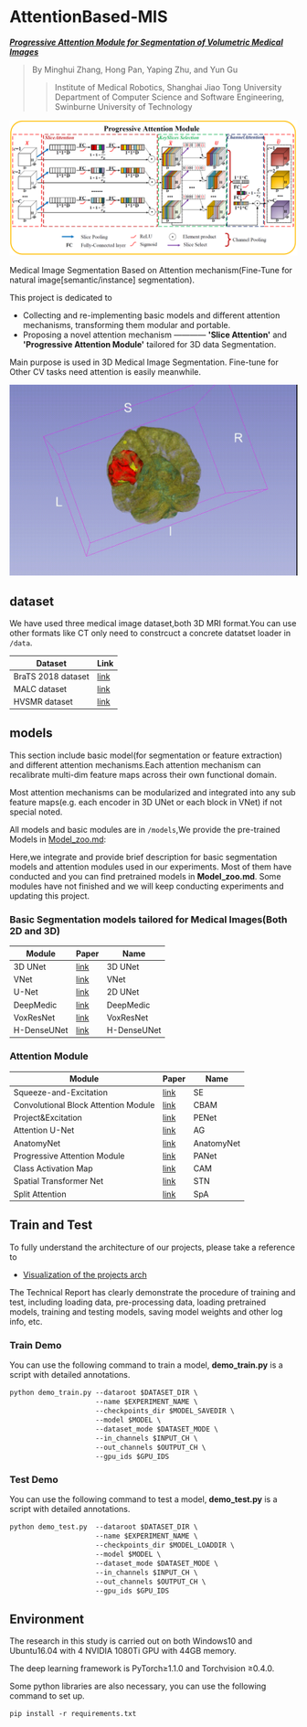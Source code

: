 # AttentionBased-MIS

[**_Progressive Attention Module for Segmentation of Volumetric Medical Images_**]()

> By Minghui Zhang, Hong Pan, Yaping Zhu, and Yun Gu
>> Institute of Medical Robotics, Shanghai Jiao Tong University
>> Department of Computer Science and Software Engineering, Swinburne University of Technology

![PAM](./sources/PAM.png)

Medical Image Segmentation Based on Attention mechanism(Fine-Tune for natural image[semantic/instance] segmentation).

This project is dedicated to 
- Collecting and re-implementing basic models and different attention mechanisms, transforming them modular and portable.
- Proposing  a novel attention mechanism ———— **'Slice Attention'** and **'Progressive Attention Module'** tailored for 3D data Segmentation.

Main purpose is used in 3D Medical Image Segmentation. Fine-tune for Other CV tasks need attention is easily meanwhile.

![image](./sources/BraTSSegmentation.gif)

## dataset
We have used three medical image dataset,both 3D MRI format.You can use other formats like CT only need to constrcuct a concrete datatset loader
in `/data`.

| Dataset | Link |
| ------------- | ------------- |
|BraTS 2018 dataset | [link](https://www.med.upenn.edu/sbia/brats2018/data.html)|
|MALC    dataset| [link](http://www.neuromorphometrics.com/2012_MICCAI_Challenge_Data.html)|
|HVSMR   dataset| [link](http://segchd.csail.mit.edu/)|


## models
This section include basic model(for segmentation or feature extraction) and different attention mechanisms.Each attention mechanism 
can recalibrate multi-dim feature maps across their own functional domain.

Most attention mechanisms can be modularized and integrated into any sub feature maps(e.g. each encoder in 3D UNet or each block in VNet) 
if not special noted.

All models and basic modules are in `/models`,We provide the pre-trained Models in [Model_zoo.md](Model_zoo.md):

Here,we integrate and provide brief description for basic segmentation models and attention modules used in our experiments. 
Most of them have conducted and you can find pretrained models in **Model_zoo.md**. 
Some modules have not finished and we will keep conducting experiments and updating this project.

### Basic Segmentation models tailored for Medical Images(Both 2D and 3D)

| Module | Paper | Name |
| ------------- | ------------- | ------------- | 
| 3D UNet | [link](https://arxiv.org/pdf/1606.06650.pdf) | 3D UNet |
| VNet | [link](https://arxiv.org/pdf/1606.04797.pdf) | VNet |
| U-Net | [link](https://arxiv.org/pdf/1505.04597.pdf) | 2D UNet |
| DeepMedic | [link](https://www.sciencedirect.com/science/article/pii/S1361841516301839) | DeepMedic |
| VoxResNet | [link](https://arxiv.org/pdf/1608.05895.pdf) | VoxResNet |
| H-DenseUNet | [link](https://arxiv.org/pdf/1709.07330.pdf) | H-DenseUNet |


### Attention Module

| Module | Paper | Name |
| ------------- | ------------- | ------------- | 
| Squeeze-and-Excitation | [link](http://www.robots.ox.ac.uk:5000/~vgg/publications/2018/Hu18/hu18.pdf) | SE |
| Convolutional Block Attention Module | [link](https://eccv2018.org/openaccess/content_ECCV_2018/papers/Sanghyun_Woo_Convolutional_Block_Attention_ECCV_2018_paper.pdf) | CBAM |
| Project&Excitation | [link](https://arxiv.org/pdf/1906.04649.pdf) | PENet |
| Attention U-Net | [link](https://arxiv.org/pdf/1804.03999.pdf) | AG |
| AnatomyNet | [link](https://arxiv.org/abs/1808.05238) | AnatomyNet |
| Progressive Attention Module | [link](https://aapm.onlinelibrary.wiley.com/doi/10.1002/mp.15369) | PANet |
| Class Activation Map | [link](http://cnnlocalization.csail.mit.edu/Zhou_Learning_Deep_Features_CVPR_2016_paper.pdf) | CAM |
| Spatial Transformer Net | [link](http://papers.nips.cc/paper/5854-spatial-transformer-networks.pdf) | STN |
| Split Attention | [link](https://arxiv.org/pdf/2004.08955.pdf) | SpA |


## Train and Test 

To fully understand the architecture of our projects, please take a reference to 
- [Visualization of the projects arch](./sources/project%20arch.PNG)

The Technical Report has clearly demonstrate the procedure of training and test, including loading data, pre-processing data,
loading pretrained models,  training and testing models, saving model weights and other log info, etc.

### Train Demo
You can use the following command to train a model, **demo_train.py** is a script with detailed annotations.

```
python demo_train.py --dataroot $DATASET_DIR \
                     --name $EXPERIMENT_NAME \
                     --checkpoints_dir $MODEL_SAVEDIR \
                     --model $MODEL \
                     --dataset_mode $DATASET_MODE \
                     --in_channels $INPUT_CH \
                     --out_channels $OUTPUT_CH \
                     --gpu_ids $GPU_IDS
```

### Test Demo
You can use the following command to test a model, **demo_test.py** is a script with detailed annotations.

```
python demo_test.py  --dataroot $DATASET_DIR \
                     --name $EXPERIMENT_NAME \
                     --checkpoints_dir $MODEL_LOADDIR \
                     --model $MODEL \
                     --dataset_mode $DATASET_MODE \
                     --in_channels $INPUT_CH \
                     --out_channels $OUTPUT_CH \
                     --gpu_ids $GPU_IDS
```

## Environment
The research in this study is carried out on both Windows10 and Ubuntu16.04 with 4 NVIDIA 1080Ti GPU with 44GB memory.

The deep learning framework is PyTorch≥1.1.0 and Torchvision ≥0.4.0.

Some python libraries are also necessary, you can use the following command to set up.

```
pip install -r requirements.txt
```

